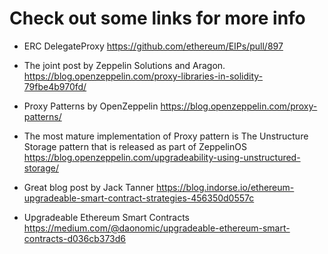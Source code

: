 # Check out some links for more info

- ERC DelegateProxy
  https://github.com/ethereum/EIPs/pull/897

- The joint post by Zeppelin Solutions and Aragon.
  https://blog.openzeppelin.com/proxy-libraries-in-solidity-79fbe4b970fd/

- Proxy Patterns by OpenZeppelin
  https://blog.openzeppelin.com/proxy-patterns/

- The most mature implementation of Proxy pattern is The Unstructure Storage pattern that is released as part of ZeppelinOS
  https://blog.openzeppelin.com/upgradeability-using-unstructured-storage/

- Great blog post by Jack Tanner
  https://blog.indorse.io/ethereum-upgradeable-smart-contract-strategies-456350d0557c

- Upgradeable Ethereum Smart Contracts
  https://medium.com/@daonomic/upgradeable-ethereum-smart-contracts-d036cb373d6
